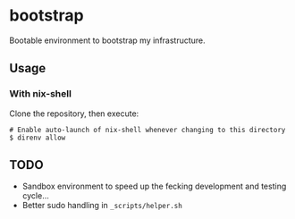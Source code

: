 # bootstrap

Bootable environment to bootstrap my infrastructure.

## Usage

### With nix-shell

Clone the repository, then execute:
```shell
# Enable auto-launch of nix-shell whenever changing to this directory
$ direnv allow
```

## TODO

* Sandbox environment to speed up the fecking development and testing cycle...
* Better sudo handling in `_scripts/helper.sh`
